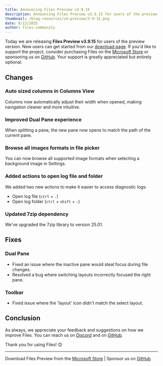 ```yaml
---
title: Announcing Files Preview v3.9.15
description: Announcing Files Preview v3.9.15 for users of the preview version.
thumbnail: /blog-resources/v4-preview/3-9-15.png
date: 8/13/2025
author: files-community
---
```


Today we are releasing **Files Preview v3.9.15** for users of the preview version. New users can get started from our [download page](/download/). If you'd like to support the project, consider purchasing Files on the [Microsoft Store](ms-windows-store://pdp/?ProductId=9NSQD9PKV3SS&cid=FilesWebsite) or sponsoring us on [GitHub](https://github.com/sponsors/yaira2). Your support is greatly appreciated but entirely optional.

## Changes

### Auto sized columns in Columns View

Columns now automatically adjust their width when opened, making navigation cleaner and more intuitive.

### Improved Dual Pane experience

When splitting a pane, the new pane now opens to match the path of the current pane.

### Browse all images formats in file picker

You can now browse all supported image formats when selecting a background image in Settings.

### Added actions to open log file and folder

We added two new actions to  make it easier to access diagnostic logs:

- Open log file (`ctrl` + `.`)
- Open log folder (`ctrl` + `shift` + `.`)

### Updated 7zip dependency

We've upgraded the 7zip library to version 25.01.

## Fixes

### Dual Pane

- Fixed an issue where the inactive pane would steal focus during file changes.
- Resolved a bug where switching layouts incorrectly focused the right pane.

### Toolbar

- Fixed issue where the 'layout' icon didn't match the select layout.


## Conclusion

As always, we appreciate your feedback and suggestions on how we improve Files. You can reach us on [Discord](https://discord.gg/files) and on [GitHub](https://github.com/files-community/Files/).

Thank you for using Files! 😊

---

Download Files Preview from the [Microsoft Store](ms-windows-store://pdp/?ProductId=9NSQD9PKV3SS&cid=FilesWebsite) | Sponsor us on [GitHub](https://github.com/sponsors/yaira2/)
